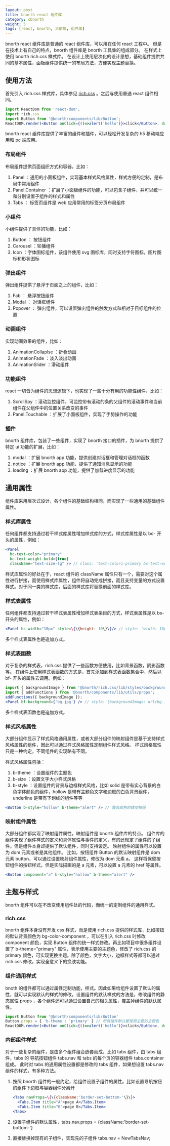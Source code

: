 ```yaml
---
layout: post
title: bnorth react 组件库
category: cbnorth
weight: 5
tags: [react, bnorth, 大前端, 组件库]
---
```


bnorth react 组件库是普通的 react 组件库，可以用在任何 react 工程中。
但是在技术上有自己的特点，bnorth 组件库是 bnorth 工具集的组成部分。
在样式上使用 bnorth rich.css 样式库。
在设计上使用层次化的设计思想，基础组件提供共同的基本属性，面板组件提供统一的布局方法，方便实现主题替换。

## 使用方法

首先引入 rich.css 样式库，具体参见 [rich.css]() 。之后与使用普通 react 组件相同。

```jsx
import ReactDom from 'react-dom';
import rich.css
import Button from '@bnorth/components/lib/Button';
ReactDOM.render(<Button onClick={()=>alert('hello')}>click</Button>, document.querySelector('#root'));
```

bnorth react 组件库提供了丰富的组件和插件，可以轻松开发复杂的 h5 移动端应用和 pc 端应用。

### 布局组件

布局组件提供页面组织方式和容器，比如：

1. Panel ：通用的小面板组件，实现基本样式风格属性，样式方便的定制，是布局中常用组件
1. Panel.Container ：扩展了小面板组件的功能，可以包含子组件，并可以统一和分别设置子组件的样式和属性
1. Tabs ： 标签页组件是 web 应用常用的标签分页布局组件

### 小组件

小组件提供了具体的功能，比如：

1. Button ： 按钮组件
1. Carousel ：轮播组件
1. Icon ：字体图标组件，该组件使用 svg 图标库，同时支持字符图标，图片图标和形状图标

### 弹出组件

弹出组件提供了悬浮于页面之上的组件，比如：

1. Fab ： 悬浮按钮组件
1. Modal ： 对话框组件
1. Popover ： 弹出组件，可以设置弹出组件的触发方式和相对于目标组件的位置

### 动画组件

实现动画效果的组件，比如：

1. AnimationCollaplse ：折叠动画
1. AnimationFade ：淡入淡出动画
1. AnimationSlider ：滑动组件

### 功能组件

react 一切皆为组件的思想逻辑下，也实现了一些十分有用的功能性组件，比如：

1. ScrollSpy ：滚动监控组件，可监控带有滚动的条的父组件的滚动事件和当前组件在父组件中的位置关系改变的事件
1. Panel.Touchable ：扩展了小面板组件，实现了手势操作的功能

### 插件

bnorth 组件库，包装了一些组件，实现了 bnorth 接口的插件，为 bnorth 提供了特定 ui 功能的扩展，比如：

1. modal ：扩展 bnorth app 功能，提供创建对话框和管理对话框的函数
1. notice ：扩展 bnorth app 功能，提供了通知消息显示的功能
1. loading ：扩展 bnorth app 功能，提供了加载进度显示的功能

## 通用属性

组件库采用层次式设计，各个组件的基础结构相同，而实现了一些通用的基础组件属性。

### 样式库属性

任何组件都支持通过若干样式库属性增加样式库的方式，样式库属性是以 bc- 开头的属性，例如：

```jsx
<Panel 
  bc-text-color="primary" 
  bc-text-weight-bold={true} 
  className="text-size-lg" /> // class: 'text-colori-primary bc-text-weight-bold text-size-lg'
```

样式库属性的好处在于，react 组件的 className 属性只有一个，需要对这个属性进行拼接，而使用样式库属性，组件将自动完成拼接，而且支持变量的方式设置样式。对于同一类的样式库，后面的样式库将替换前面的样式库。

### 样式表属性

任何组件都支持通过若干样式表属性增加样式表条目的方式，样式表属性是以 bs- 开头的属性，例如：

```jsx
<Panel bs-width="10px" style=\{\{height: 10\}\}/> // style: 'width: 10px, height: 10px'
```

多个样式表属性也是追加方式。

### 样式表函数

对于复杂的样式表，rich.css 提供了一些函数方便使用，比如背景函数，阴影函数等。
在组件上使用样式表函数的方式是，首先添加到样式表函数集合中，然后以 bf- 开头的属性去调用。例如：

```jsx
import { backgroundImage } from '@bnorth/rich.css/lib/styles/background';
import { addFunctions } from '@bnorth/components/lib/utils/props';
addFunctions({ backgroundImage });
<Panel bf-background={'bg.jpg'} /> // style: {backgroundImage: url(bg.jpg)}
```

多个样式表函数也是追加方式。

### 样式风格属性

大部分组件显示了样式风格通用属性，或者大部分组件的映射组件是基于支持样式风格属性的组件，因此可以通过样式风格属性定制组件样式风格。
样式风格属性只是一种约定，不同组件的实现略有不同。

样式风格属性包括：

1. b-theme ：设置组件的主题色
1. b-size ：设置文字大小样式风格
1. b-style ：设置组件的背景与边框样式风格，比如 solid 是带有实心背景的白色字体颜色的组件，hollow 是带有主题色文字和边框的白色背景组件，underline 是带有下划线的组件等等

```jsx
<Button b-style="hollow" b-theme="alert" /> // 警告颜色的镂空按钮
```

### 映射组件属性

大部分组件都实现了映射组件属性，映射组件是 bnorth 组件库的特点。
组件库的组件实现了组件样式的定义和具体属性与事件的定义，有的还规定了组件的子组件。但是组件本身却提供了默认组件，同时支持设定。
映射组件的属性可以设置为 dom 元素或者是其他组件。
比如，按钮组件 Button 的默认映射组件是 dom 元素 button，可以通过设置映射组件属性，修改为 dom 元素 a。
这样将保留按钮组件的按钮样式，但是实际描画的是 a 元素，可以设置 a 元素的 href 等属性。

```jsx
<Button component="a" b-style="hollow" b-theme="alert" /> 
```

## 主题与样式

bnorth 组件可以在不改变使用组件处的代码，而统一的定制组件的通用样式。

### rich.css

bnorth 组件本身没有开发 css 样式，而是使用 rich.css 提供的样式库，比如按钮的默认背景颜色为 bg-color-component ，可以在引入 rich.css 时修改 component 颜色，实现 Button 组件的统一样式修改。再比如项目中很多组件设置了 b-theme="primary" 属性，表示使用主要的主题色，修改了 rich.css 的 primary 颜色，可实现更换主题。除了颜色，文字大小，边框样式等都可以通过 rich.css 修改，实现全意义下的换肤功能。

### 组件通用样式

bnoth 的组件都可以通过属性定制功能，样式。因此如果给组件设置了默认的属性，就可以实现默认的样式的修改。设置组件的默认样式的方法是，修改组件的静态属性 props ，各个组件还可以通过设置自己的相关属性，覆盖掉组件的默认属性。

```jsx
import Button from '@bnorth/components/lib/Button'
Button.props = { 'b-theme': 'primary' } // 所有组件默认都使用主要的主题色
ReactDOM.render(<Button onClick={()=>alert('hello')}>click</Button>, document.querySelector('#root'));
```

### 内部组件样式

对于一些复杂的组件，是由多个组件组合嵌套而成，比如 tabs 组件，由 tabs 组件，tabs 的 导航按钮组件 tabs.nav 和 tabs 的每个页的容器组件 tabs.container 组成。
此时对 tabs 的通用属性设置都是修改的 tabs 组件，如果想设置 tabs.nav 组件的样式，有多种方法。

1. 按照 bnorth 组件的一般约定，给组件设置子组件的属性。比如设置导航按钮的组件下边框与容器组件分离开

    ```jsx
    <Tabs navProps=\{\{className:'border-set-bottom-'\}\}>
      <Tabs.Item title="A">page A</Tabs.Item>
      <Tabs.Item title="B">page B</Tabs.Item>
    <Tabs>
    ```

1. 设置子组件的默认属性，tabs.nav.props = {className:'border-set-bottom-'}

1. 直接替换掉现有的子组件，实现先的子组件 tabs.nav = NewTabsNav;


